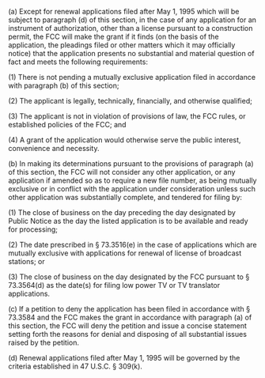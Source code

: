 (a) Except for renewal applications filed after May 1, 1995 which will be subject to paragraph (d) of this section, in the case of any application for an instrument of authorization, other than a license pursuant to a construction permit, the FCC will make the grant if it finds (on the basis of the application, the pleadings filed or other matters which it may officially notice) that the application presents no substantial and material question of fact and meets the following requirements:

(1) There is not pending a mutually exclusive application filed in accordance with paragraph (b) of this section;

(2) The applicant is legally, technically, financially, and otherwise qualified;
              

(3) The applicant is not in violation of provisions of law, the FCC rules, or established policies of the FCC; and

(4) A grant of the application would otherwise serve the public interest, convenience and necessity.

(b) In making its determinations pursuant to the provisions of paragraph (a) of this section, the FCC will not consider any other application, or any application if amended so as to require a new file number, as being mutually exclusive or in conflict with the application under consideration unless such other application was substantially complete, and tendered for filing by:

(1) The close of business on the day preceding the day designated by Public Notice as the day the listed application is to be available and ready for processing;

(2) The date prescribed in § 73.3516(e) in the case of applications which are mutually exclusive with applications for renewal of license of broadcast stations; or

(3) The close of business on the day designated by the FCC pursuant to § 73.3564(d) as the date(s) for filing low power TV or TV translator applications.

(c) If a petition to deny the application has been filed in accordance with § 73.3584 and the FCC makes the grant in accordance with paragraph (a) of this section, the FCC will deny the petition and issue a concise statement setting forth the reasons for denial and disposing of all substantial issues raised by the petition.

(d) Renewal applications filed after May 1, 1995 will be governed by the criteria established in 47 U.S.C. § 309(k).

